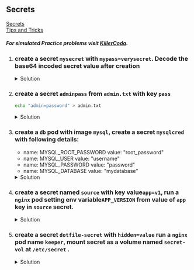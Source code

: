 ## Secrets

[Secrets](https://kubernetes.io/docs/concepts/configuration/secret/)
</br>
[Tips and Tricks](../../tips_and_tricks.md)

##### For simulated Practice problems visit [KillerCoda](https://killercoda.com/amitk).


1. ### create a secret `mysecret` with `mypass=verysecret`. Decode the base64 incoded secret value after creation

    <details><summary>Solution</summary>
      <p>

      ```bash
      k create secret generic mysecret --from-literal=mypass=verysecret

      # check secret
      k get secret mysecret -o yaml
      #returns
      apiVersion: v1
      data:
        mypass: dmVyeXNlY3JldA==
      kind: Secret
      metadata:
        creationTimestamp: "2024-04-24T13:32:16Z"
        name: userpass
        namespace: default
        resourceVersion: "2040"
        uid: 8b80697b-1630-4288-adf6-a2ebd2bf3ec3

      # decode mypass value
      echo "dmVyeXNlY3JldA==" | base64 -d
      ```

      </p>
    </details>

1. ### create a secret `adminpass` from `admin.txt` with key `pass`

    ```bash
    echo "admin=password" > admin.txt
    ```

    <details><summary>Solution</summary>
      <p>

      ```bash
      k create secret generic adminpass --from-file=pass=admin.txt
      ```

      </p>
    </details>

1.  ### create a `db` pod with image `mysql`, create a secret `mysqlcred` with following details:
    - name: MYSQL_ROOT_PASSWORD
      value: "root_password"
    - name: MYSQL_USER
      value: "username"
    - name: MYSQL_PASSWORD
      value: "password"
    - name: MYSQL_DATABASE
      value: "mydatabase"
    
    <details><summary>Solution</summary>
      <p>

      ```bash
      # create the secret
      k create secret generic mysqlcred --from-literal=MYSQL_ROOT_PASSWORD=root_password --from-literal=MYSQL_USER=username --from-literal=MYSQL_PASSWORD=password --from-literal=MYSQL_DATABASE=mydatabase

      # set required env variables
      apiVersion: v1
      kind: Pod
      metadata:
        name: db
      spec:
        containers:
        - name: mysql
          image: mysql
          envFrom:
            - secretRef:
                name: mysqlcred

      #** the pod will fail don't worry about it we need to run mysql command to keep it running. 
      ```

      </p>
    </details>

1. ### create a secret named `source` with key value`app=v1`, run a `nginx` pod setting env variable`APP_VERSION` from value of `app` key in `source` secret. 

    <details><summary>Solution</summary>
      <p>

      ```bash
      k create secret generic source --from-literal=app=v1
      ```

      ```bash
      # generate pod yaml
      k run nginx --image=nginx --dry-run=client -o yaml > pod.yaml

      # add env to the pod yaml
      apiVersion: v1
      kind: Pod
      metadata:
        creationTimestamp: null
        labels:
          run: nginx
        name: nginx
      spec:
        containers:
        - image: nginx
          name: nginx
          resources: {}
          env:
            - name: APP_VERSION
              valueFrom:
                secretKeyRef:
                  name: source
                  key: app
        dnsPolicy: ClusterFirst
        restartPolicy: Always

      # create the pod
      k create -f pod.yaml
      ```

      </p>
    </details>

1. ### create a secret `dotfile-secret` with `hidden=value` run a `nginx` pod name `keeper`, mount secret as a volume named `secret-vol` at `/etc/secret` . 

    <details><summary>Solution</summary>
      <p>

      ```bash
      k create secret generic dotfile-secret --from-literal=hidden=value
      ```

      ```bash
      # generate pod yaml
      k run keeper --image=nginx --dry-run=client -o yaml > pod.yaml

      # add env to the pod yaml
      apiVersion: v1
      kind: Pod
      metadata:
        creationTimestamp: null
        labels:
          run: keeper
        name: keeper
      spec:
        volumes:
          - name: secret-vol
            secert:
              secretName: dotfile-secret
        containers:
        - image: nginx
          name: keeper
          resources: {}
          volumeMounts:
            - name: secret-vol
              mountPath: /etc/secret
        dnsPolicy: ClusterFirst
        restartPolicy: Always

      # create the pod
      k create -f pod.yaml

      # check volume mount
      k exec keeper -ti -- ls /etc/secret
      ```

      </p>
    </details>
